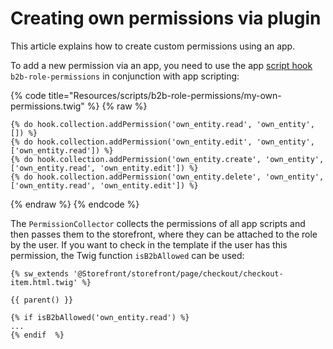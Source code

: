 # Creating own permissions via plugin

This article explains how to create custom permissions using an app.

To add a new permission via an app, you need to use the app [script hook](../../../../resources/references/app-reference/script-reference/script-hooks-reference.md) `b2b-role-permissions` in conjunction with app scripting:

{% code title="Resources/scripts/b2b-role-permissions/my-own-permissions.twig" %}
{% raw %}

```twig
{% do hook.collection.addPermission('own_entity.read', 'own_entity', []) %}
{% do hook.collection.addPermission('own_entity.edit', 'own_entity', ['own_entity.read']) %}
{% do hook.collection.addPermission('own_entity.create', 'own_entity', ['own_entity.read', 'own_entity.edit']) %}
{% do hook.collection.addPermission('own_entity.delete', 'own_entity', ['own_entity.read', 'own_entity.edit']) %}
```

{% endraw %}
{% endcode %}

The `PermissionCollector` collects the permissions of all app scripts and then passes them to the storefront, where they can be attached to the role by the user.
If you want to check in the template if the user has this permission, the Twig function `isB2bAllowed` can be used:

```twig
{% sw_extends '@Storefront/storefront/page/checkout/checkout-item.html.twig' %}

{{ parent() }}

{% if isB2bAllowed('own_entity.read') %}
...
{% endif  %}
```

